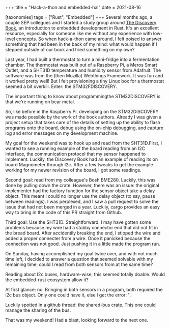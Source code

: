 +++
title = "Hack-a-thon and embedded-hal"
date = 2021-08-16

[taxonomies]
tags = ["Rust", "Embedded"]
+++
Several months ago, a couple SEP collegues and I started a study group around [The Discovery Book](https://docs.rust-embedded.org/discovery/), an introduction to embedded development in Rust. It's an excellent resource, especially for someone like me without any experience with low-level concepts. So when hack-a-thon came around, I felt poised to answer something that had been in the back of my mind: what would happen if I stepped outside of our book and tried something on my own?

Last year, I had built a thermostat to turn a mini-fridge into a fermentation chamber. The thermostat was built out of a Raspberry Pi, a Meros Smart Outlet, and a SHT31D temperature and humidity sensor from Adafruit. The software was from the (then Mozilla) Webthings Framework. It was fun and it worked pretty well! But I felt provisioning a tiny Linux box for a thermostat seemed a bit overkill. Enter: the STM32FDISCOVERY.

The important thing to know about programmingthe STM32DISCOVERY is that we're running on bear metal.  

So, like before in the Raspberry Pi, developing on the STM32DISCOVERY was made possible by the work of the book authors. Already I was given a project setup that takes care of the details of setting up the ability to flash programs onto the board, debug using the on-chip debugging, and capture log and error messages on my development machine.  

My goal for the weekend was to hook up and read from the SHT31D.First, I wanted to see a running example of the board reading from an I2C interface, the communication protocol that my sensor happened to implement. Luckily, the Discovery Book had an example of reading its on board Magnometer through I2c. After a few tweaks to get the example working for my newer revision of the board, I got some readings.

Second goal: read from my colleague's Bosh BME280. Luckily, this was done by pulling down the crate. However, there was an issue: the original implementer had the factory function for the sensor object take a delay object. This meant I could no longer use the delay object (to say, pause between readings). I was perplexed, and I saw a pull request to solve the issue that had not been merged in a year. Luckily, cargo provides an easy way to bring in the code of this PR straight from Github. 

Third goal: Use the SHT31D. Straightforward. I may have gotten some problems because my wire had a stubby connector end that did not fit in the bread board. After accidentily breaking the end, I stipped the wire and added a proper connecter from a wire. Once it panicked because the connection was not good. Just pushing it in a little made the program run.

On Sunday, having accomplished my goal twice over, and with not much time left, I decided to answer a question that seemed solvable with my remaining time: could I read from both sensors from at the same time?

Reading about I2c buses, hardware-wise, this seemed totally doable. Would the embedded-rust ecosystem allow it?

At first glance: no. Bringing in both sensors in a program, both required the i2c bus object. Only one could have it, else I get the error: ''. 

Luckily spotted in a github thread: the shared-bus crate. This one could manage the sharing of the bus.

That was my weekend! Had a blast, looking forward to the next one.

